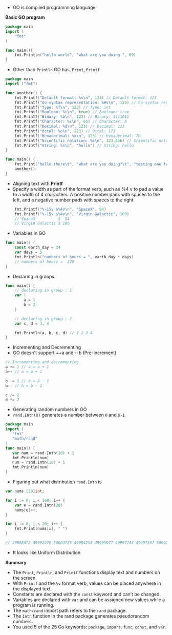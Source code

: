 - GO is compiled programming language

**Basic GO program**
```go
package main
import (
	"fmt"
)

func main(){
	fmt.Println("hello world", "what are you doing ", 69)
}
```

- Other than `Println` GO has, `Print`, `Printf`
```go
package main
import ("fmt")

func another() {
    fmt.Printf("Default format: %v\n", 123) // Default format: 123
    fmt.Printf("Go-syntax representation: %#v\n", 123) // Go-syntax representation: 123
    fmt.Printf("Type: %T\n", 123) // Type: int
    fmt.Printf("Boolean: %t\n", true) // Boolean: true
    fmt.Printf("Binary: %b\n", 123) // Binary: 1111011
    fmt.Printf("Character: %c\n", 65) // Character: A
    fmt.Printf("Decimal: %d\n", 123) // Decimal: 123
    fmt.Printf("Octal: %o\n", 123) // Octal: 173
    fmt.Printf("Hexadecimal: %x\n", 123) // Hexadecimal: 7b
    fmt.Printf("Scientific notation: %e\n", 123.456) // Scientific notation: 1.234560e+02
    fmt.Printf("String: %s\n", "hello") // String: hello
}

func main() {
	fmt.Print("hello there\t", "what are you doing?\t", "testing one two three\n")
	another()
}
```

- Aligning text with **Printf**
- Specify a width as part of the format verb, such as %4 v to pad a value to a width of 4 characters. A positive number pads with spaces to the left, and a negative number pads with spaces to the right
```go
    fmt.Printf("%-15v $%4v\n", "SpaceX", 94)
    fmt.Printf("%-15v $%4v\n", "Virgin Galactic", 100)
    // SpaceX          $  94
    // Virgin Galactic $ 100
```

- Variables in GO
```go
func main() {
    const earth_day = 24
    var days = 5
    fmt.Println("numbers of hours = ", earth_day * days)
    // numbers of hours =  120
}
```

- Declaring in groups
```go
func main() {
    // declaring in group : 1
    var (
        a = 1
        b = 2
    )

    // declaring in group : 2
    var c, d = 3, 4

    fmt.Println(a, b, c, d)	// 1 2 3 4
}
```

- Incrementing and Decrementing
- GO doesn't support ++a and --b (Pre-increment)
```go
// Incrementing and decrementing
a += 1 // a = a + 1
a++ // a = a + 1

b -= 1 // b = b - 1
b-- // b = b - 1

c /= 2
d *= 2
```

- Generating random numbers in GO
- `rand.Intn(X)` generates a number between `0` and `X-1`
```go
package main
import (
   "fmt"
   "math/rand"
)
func main() {
   var num = rand.Intn(10) + 1
   fmt.Println(num)
   num = rand.Intn(10) + 1
   fmt.Println(num)
}
```

- Figuring out what distribution `rand.Intn` is
```go
var nums [20]int;

for i := 0; i < 1e9; i++ {
    var e = rand.Intn(20)
    nums[e]++;
}

for i := 0; i < 20; i++ {
    fmt.Print(nums[i], " ")
}

// 50008472 49992278 50003755 49994254 49995077 49997744 49997367 50002749 50001696 50009950 49994021 50005455 50004472 49998316 49988881 50002674 50000082 49999947 49999229 50003581
```
- It looks like Uniform Distribution

**Summary**
- The `Print`, `Println`, and `Printf` functions display text and numbers on the screen.
- With `Printf` and the `%v` format verb, values can be placed anywhere in the displayed text.
- Constants are declared with the `const` keyword and can’t be changed.
- Variables are declared with `var` and can be assigned new values while a program is running.
- The `math/rand` import path refers to the `rand` package.
- The `Intn` function in the rand package generates pseudorandom numbers.
- You used 5 of the 25 Go keywords: `package`, `import`, `func`, `const`, and `var`.
